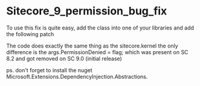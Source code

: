 # Sitecore_9_permission_bug_fix
To use this fix is quite easy, add the class into one of your libraries and add the following patch

The code does exactly the same thing as the sitecore.kernel the only difference is the args.PermissionDenied = flag; which was present on SC 8.2 and got removed on SC 9.0 (initial release)

ps. don't forget to install the nuget Microsoft.Extensions.DependencyInjection.Abstractions.

<configuration xmlns:patch="http://www.sitecore.net/xmlconfig/">
  <sitecore>
    <pipelines>
      <httpRequestBegin>
        <processor patch:instead="processor[@type='Sitecore.Pipelines.HttpRequest.ItemResolver, Sitecore.Kernel']" type="YOUR_NAME_SPACE.CustomPipelines.CustomItemResolver, YOUR_DLL_NAME" />
      </httpRequestBegin>
    </pipelines>
  </sitecore>
</configuration>